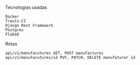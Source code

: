 Tecnologias usadas

    Docker
    Travis-CI
    Django Rest Framework
    Postgres
    Flake8
    
Rotas

    api/v1/manufacutures GET, POST manufactures
    api/v1/manufacutures/id PUT, PATCH, DELETE manufaturer id